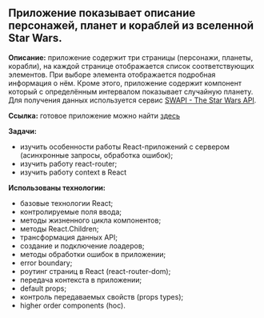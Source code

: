 
## Приложение показывает описание персонажей, планет и кораблей из вселенной Star Wars.

**Описание:** приложение содержит три страницы (персонажи, планеты, корабли), на каждой странице отображается список соответствующих элементов. При выборе элемента отображается подробная информация о нём. Кроме этого, приложение содержит компонент который с определённым интервалом показывает случайную планету. Для получения данных используется сервис [SWAPI - The Star Wars API](https://swapi.co/).

**Ссылка:** готовое приложение можно найти [здесь](https://d00dde.github.io/React-star-wars/)

**Задачи:** 
+ изучить особенности работы React-приложений с сервером (асинхронные запросы, обработка ошибок); 
+ изучить работу react-router;
+ изучить работу context в React

**Использованы технологии:** 
+ базовые технологии React; 
+ контролируемые поля ввода;
+ методы жизненного цикла компонентов;
+ методы React.Children;
+ трансформация данных API;
+ создание и подключение лоадеров;
+ методы обработки ошибок в приложении;
+ error boundary;
+ роутинг страниц в React (react-router-dom);
+ передача контекста в приложении;
+ default props;
+ контроль передаваемых свойств (props types);
+ higher order components (hoc).
